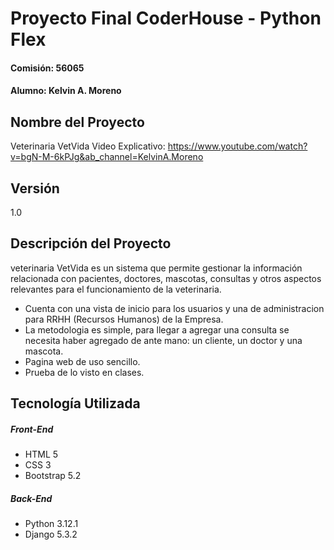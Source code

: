 # Proyecto Final CoderHouse - Python Flex
#### Comisión: 56065 
#### Alumno: Kelvin A. Moreno
      
## Nombre del Proyecto
Veterinaria VetVida
Video Explicativo: https://www.youtube.com/watch?v=bgN-M-6kPJg&ab_channel=KelvinA.Moreno

## Versión
1.0

## Descripción del Proyecto
veterinaria VetVida es un sistema que permite gestionar la información relacionada con pacientes, doctores, mascotas, consultas y otros aspectos relevantes para el funcionamiento de la veterinaria. 

- Cuenta con una vista de inicio para los usuarios y una de administracion para RRHH (Recursos Humanos) de la Empresa.
- La metodologia es simple, para llegar a agregar una consulta se necesita haber agregado de ante mano:
   un cliente, un doctor y una mascota.
- Pagina web de uso sencillo.
- Prueba de lo visto en clases.

## Tecnología Utilizada

##### Front-End
- HTML 5
- CSS 3
- Bootstrap 5.2

##### Back-End
- Python 3.12.1
- Django 5.3.2
